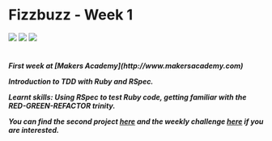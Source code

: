 Fizzbuzz - Week 1
========
<div>
<img src = https://img.shields.io/badge/%20-GitHub-orange.svg>
<img src = https://img.shields.io/badge/%20-Ruby-blue.svg>
<img src = https://img.shields.io/badge/%20-RSpec-red.svg>
</div>
<br>

<h5> First week at [Makers Academy](http://www.makersacademy.com) 

Introduction to TDD with Ruby and RSpec.

Learnt skills: Using RSpec to test Ruby code, getting familiar with the RED-GREEN-REFACTOR trinity.

You can find the second project [here](https://github.com/Tr1ckX/Boris-Bike) and the weekly challenge [here](https://github.com/Tr1ckX/FAAST) if you are interested.
